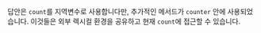 
답안은 `count`를 지역변수로 사용합니다만, 추가적인 메서드가 `counter` 안에 사용되었습니다. 이것들은 외부 렉시컬 환경을 공유하고 현재 `count`에 접근할 수 있습니다.
